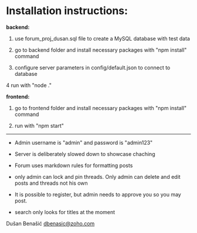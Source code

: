 # Installation instructions:

**backend:**

1. use forum_proj_dusan.sql file to create a MySQL database with test data 

2. go to backend folder and install necessary packages with "npm install" command

3. configure server parameters in config/default.json to connect to database

4 run with "node ."

**frontend:**

1. go to frontend folder and install necessary packages with "npm install" command

2. run with "npm start"

------------------------

- Admin username is "admin" and password is "admin123"

- Server is deliberately slowed down to showcase chaching

- Forum uses markdown rules for formatting posts

- only admin can lock and pin threads. Only admin can delete and edit posts and threads not his own

- It is possible to register, but admin needs to approve you so you may post.

- search only looks for titles at the moment

Dušan Benašić dbenasic@zoho.com